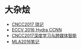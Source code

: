 # 大杂烩
- [CNCC2017 琐记](cncc2017.md)
- [ECCV 2016 Hydra CCNN](eccv2016_hydra_ccnn.md)
- [CNCC2017深度学习与跨媒体智能](cncc_cv.md)
- [MLA2016笔记](mla_2016.md)
